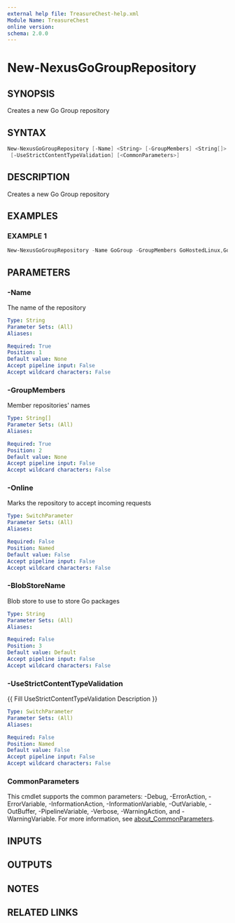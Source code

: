 ```yaml
---
external help file: TreasureChest-help.xml
Module Name: TreasureChest
online version:
schema: 2.0.0
---
```


# New-NexusGoGroupRepository

## SYNOPSIS

Creates a new Go Group repository

## SYNTAX

```powershell
New-NexusGoGroupRepository [-Name] <String> [-GroupMembers] <String[]> [-Online] [[-BlobStoreName] <String>]
 [-UseStrictContentTypeValidation] [<CommonParameters>]
```

## DESCRIPTION

Creates a new Go Group repository

## EXAMPLES

### EXAMPLE 1

```powershell
New-NexusGoGroupRepository -Name GoGroup -GroupMembers GoHostedLinux,GoProd -Online
```

## PARAMETERS

### -Name

The name of the repository

```yaml
Type: String
Parameter Sets: (All)
Aliases:

Required: True
Position: 1
Default value: None
Accept pipeline input: False
Accept wildcard characters: False
```

### -GroupMembers

Member repositories' names

```yaml
Type: String[]
Parameter Sets: (All)
Aliases:

Required: True
Position: 2
Default value: None
Accept pipeline input: False
Accept wildcard characters: False
```

### -Online

Marks the repository to accept incoming requests

```yaml
Type: SwitchParameter
Parameter Sets: (All)
Aliases:

Required: False
Position: Named
Default value: False
Accept pipeline input: False
Accept wildcard characters: False
```

### -BlobStoreName

Blob store to use to store Go packages

```yaml
Type: String
Parameter Sets: (All)
Aliases:

Required: False
Position: 3
Default value: Default
Accept pipeline input: False
Accept wildcard characters: False
```

### -UseStrictContentTypeValidation

{{ Fill UseStrictContentTypeValidation Description }}

```yaml
Type: SwitchParameter
Parameter Sets: (All)
Aliases:

Required: False
Position: Named
Default value: False
Accept pipeline input: False
Accept wildcard characters: False
```

### CommonParameters

This cmdlet supports the common parameters: -Debug, -ErrorAction, -ErrorVariable, -InformationAction, -InformationVariable, -OutVariable, -OutBuffer, -PipelineVariable, -Verbose, -WarningAction, and -WarningVariable. For more information, see [about_CommonParameters](http://go.microsoft.com/fwlink/?LinkID=113216).

## INPUTS

## OUTPUTS

## NOTES

## RELATED LINKS
